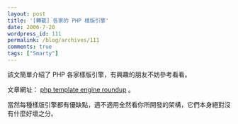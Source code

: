 ```yaml
---
layout: post
title: '[轉載] 各家的 PHP 樣版引擎'
date: 2006-7-20
wordpress_id: 111
permalink: /blog/archives/111
comments: true
tags: ["Smarty"]
---
```


該文簡單介紹了 PHP 各家樣版引擎，有興趣的朋友不妨參考看看。

文章網址： [ php template engine roundup](http://www.whenpenguinsattack.com/2006/07/19/php-template-engine-roundup/) 。

當然每種樣版引擎都有優缺點，適不適用全然看你所開發的架構，它們本身絕對沒有什麼好壞之分。
